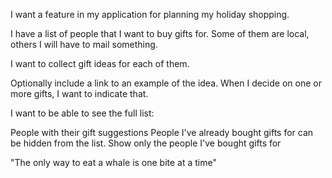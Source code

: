 I want a feature in my application for planning my holiday shopping.

I have a list of people that I want to buy gifts for. Some of them are local, others I will have to mail something.

I want to collect gift ideas for each of them.

Optionally include a link to an example of the idea.
When I decide on one or more gifts, I want to indicate that.

I want to be able to see the full list:

People with their gift suggestions
People I've already bought gifts for can be hidden from the list.
Show only the people I've bought gifts for

"The only way to eat a whale is one bite at a time"
